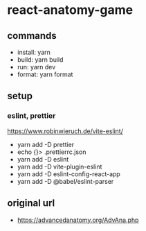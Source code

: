 # react-anatomy-game

## commands

- install: yarn
- build: yarn build
- run: yarn dev
- format: yarn format

## setup

### eslint, prettier

https://www.robinwieruch.de/vite-eslint/

- yarn add -D prettier
- echo {}> .prettierrc.json
- yarn add -D eslint
- yarn add -D vite-plugin-eslint
- yarn add -D eslint-config-react-app
- yarn add -D @babel/eslint-parser

## original url
* https://advancedanatomy.org/AdvAna.php